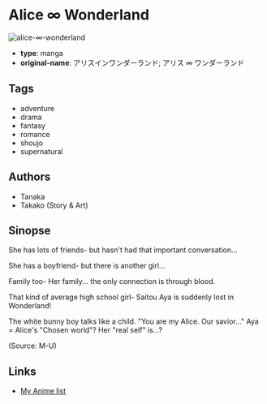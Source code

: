 # Alice ∞ Wonderland

![alice-∞-wonderland](https://cdn.myanimelist.net/images/manga/2/28412.jpg)

-   **type**: manga
-   **original-name**: アリスインワンダーランド; アリス ∞ ワンダーランド

## Tags

-   adventure
-   drama
-   fantasy
-   romance
-   shoujo
-   supernatural

## Authors

-   Tanaka
-   Takako (Story & Art)

## Sinopse

She has lots of friends-
but hasn't had that important conversation...

She has a boyfriend-
but there is another girl...

Family too-
Her family... the only connection is through blood.

That kind of average high school girl-
Saitou Aya is suddenly lost in Wonderland!

The white bunny boy talks like a child.
"You are my Alice. Our savior..."
Aya = Alice's "Chosen world"?
Her "real self" is...?

(Source: M-U)

## Links

-   [My Anime list](https://myanimelist.net/manga/18550/Alice_%E2%88%9E_Wonderland)
